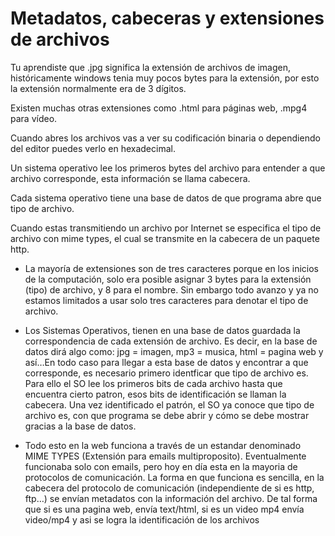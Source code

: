 # Metadatos, cabeceras y extensiones de archivos
Tu aprendiste que .jpg significa la extensión de archivos de imagen, históricamente windows tenia muy pocos bytes para la extensión, por esto la extensión normalmente era de 3 dígitos.

Existen muchas otras extensiones como .html para páginas web, .mpg4 para vídeo.

Cuando abres los archivos vas a ver su codificación binaria o dependiendo del editor puedes verlo en hexadecimal.

Un sistema operativo lee los primeros bytes del archivo para entender a que archivo corresponde, esta información se llama cabecera.

Cada sistema operativo tiene una base de datos de que programa abre que tipo de archivo.

Cuando estas transmitiendo un archivo por Internet se especifica el tipo de archivo con mime types, el cual se transmite en la cabecera de un paquete http.

- La mayoría de extensiones son de tres caracteres porque en los inicios de la computación, solo era posible asignar 3 bytes para la extensión (tipo) de archivo, y 8 para el nombre. Sin embargo todo avanzo y ya no estamos limitados a usar solo tres caracteres para denotar el tipo de archivo.

- Los Sistemas Operativos, tienen en una base de datos guardada la correspondencia de cada extensión de archivo. Es decir, en la base de datos dirá algo como: jpg = imagen, mp3 = musica, html = pagina web y así…En todo caso para llegar a esta base de datos y encontrar a que corresponde, es necesario primero identficar que tipo de archivo es. Para ello el SO lee los primeros bits de cada archivo hasta que encuentra cierto patron, esos bits de identificación se llaman la cabecera. Una vez identificado el patrón, el SO ya conoce que tipo de archivo es, con que programa se debe abrir y cómo se debe mostrar gracias a la base de datos.

- Todo esto en la web funciona a través de un estandar denominado MIME TYPES (Extensión para emails multiproposito). Eventualmente funcionaba solo con emails, pero hoy en día esta en la mayoria de protocolos de comunicación. La forma en que funciona es sencilla, en la cabecera del protocolo de comunicación (independiente de si es http, ftp…) se envían metadatos con la información del archivo. De tal forma que si es una pagina web, envía text/html, si es un video mp4 envía video/mp4 y asi se logra la identificación de los archivos
